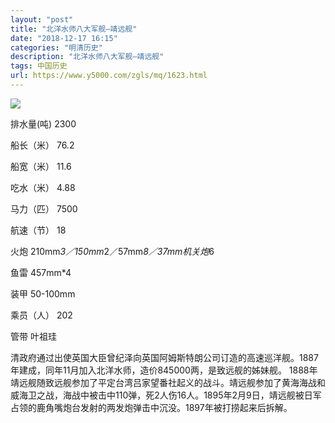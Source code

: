 ```yaml
---
layout: "post"
title: "北洋水师八大军舰—靖远舰"
date: "2018-12-17 16:15"
categories: "明清历史"
description: "北洋水师八大军舰—靖远舰"
tags: 中国历史
url: https://www.y5000.com/zgls/mq/1623.html
---
```






![](https://img.y5000.com/uploads/allimg/130826/2-130R61H404c8.jpg)

排水量(吨) 2300

船长（米） 76.2

船宽（米） 11.6

吃水（米） 4.88

马力（匹） 7500

航速（节） 18

火炮 210mm*3／150mm*2／57mm*8／37mm机关炮*6

鱼雷 457mm*4

装甲 50-100mm

乘员（人） 202

管带 叶祖珪

清政府通过出使英国大臣曾纪泽向英国阿姆斯特朗公司订造的高速巡洋舰。1887年建成，同年11月加入北洋水师，造价845000两，是致远舰的姊妹舰。
1888年靖远舰随致远舰参加了平定台湾吕家望番社起义的战斗。靖远舰参加了黄海海战和威海卫之战，海战中被击中110弹，死2人伤16人。1895年2月9日，靖远舰被日军占领的鹿角嘴炮台发射的两发炮弹击中沉没。1897年被打捞起来后拆解。
